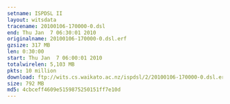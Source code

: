 ```yaml
---
setname: ISPDSL II
layout: witsdata
tracename: 20100106-170000-0.dsl
end: Thu Jan  7 06:30:01 2010
originalname: 20100106-170000-0.dsl.erf
gzsize: 317 MB
len: 0:30:00
start: Thu Jan  7 06:00:01 2010
totalwirelen: 5,103 MB
pkts: 10 million
download: ftp://wits.cs.waikato.ac.nz/ispdsl/2/20100106-170000-0.dsl.erf.gz
size: 792 MB
md5: 4cbceff4609e5159875250151ff7e10d
---
```

